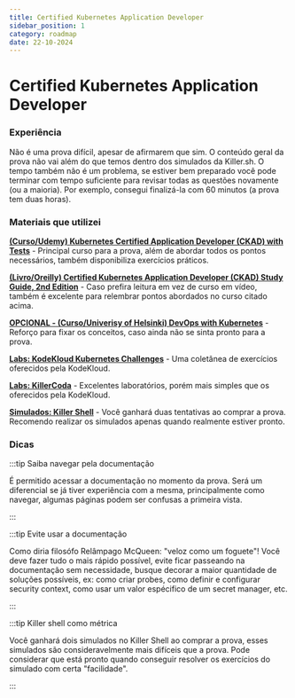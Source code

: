 ```yaml
---
title: Certified Kubernetes Application Developer
sidebar_position: 1
category: roadmap
date: 22-10-2024
---
```


# Certified Kubernetes Application Developer

### Experiência

Não é uma prova difícil, apesar de afirmarem que sim. O conteúdo geral da prova não vai além do que temos dentro dos 
simulados da Killer.sh. O tempo também não é um problema, se estiver bem preparado você pode terminar com tempo suficiente 
para revisar todas as questões novamente (ou a maioria). Por exemplo, consegui finalizá-la com 60 minutos (a prova tem duas horas).

### Materiais que utilizei

**[(Curso/Udemy) Kubernetes Certified Application Developer (CKAD) with Tests](https://www.udemy.com/course/certified-kubernetes-application-developer)** - 
Principal curso para a prova, além de abordar todos os pontos necessários, também disponibiliza exercícios práticos.

**[(Livro/Oreilly) Certified Kubernetes Application Developer (CKAD) Study Guide, 2nd Edition](https://www.oreilly.com/library/view/certified-kubernetes-application/9781098152857/)** - 
Caso prefira leitura em vez de curso em vídeo, também é excelente para relembrar pontos abordados no curso citado acima.

**[OPCIONAL - (Curso/Univerisy of Helsinki) DevOps with Kubernetes](https://devopswithkubernetes.com/)** - 
Reforço para fixar os conceitos, caso ainda não se sinta pronto para a prova.

**[Labs: KodeKloud Kubernetes Challenges](https://kodekloud.com/courses/kubernetes-challenges/)** - 
Uma coletânea de exercícios oferecidos pela KodeKloud.

**[Labs: KillerCoda](https://killercoda.com/)** - 
Excelentes laboratórios, porém mais simples que os oferecidos pela KodeKloud.

**[Simulados: Killer Shell](https://killer.sh/)** - 
Você ganhará duas tentativas ao comprar a prova. Recomendo realizar os simulados apenas quando realmente estiver pronto.

### Dicas

:::tip Saiba navegar pela documentação

É permitido acessar a documentação no momento da prova. Será um diferencial se já tiver experiência com a mesma, principalmente
como navegar, algumas páginas podem ser confusas a primeira vista.

:::

:::tip Evite usar a documentação

Como diria filosófo Relâmpago McQueen: "veloz como um foguete"! Você deve fazer tudo o mais rápido possível, evite ficar
passeando na documentação sem necessidade, busque decorar a maior quantidade de soluções possíveis, ex: como criar probes,
como definir e configurar security context, como usar um valor espécifico de um secret manager, etc.

:::

:::tip Killer shell como métrica

Você ganhará dois simulados no Killer Shell ao comprar a prova, esses simulados são consideravelmente mais difíceis que 
a prova. Pode considerar que está pronto quando conseguir resolver os exercícios do simulado com certa "facilidade".

:::
